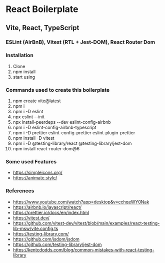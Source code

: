 # React Boilerplate

## Vite, React, TypeScript
### ESLint (AirBnB), Vitest (RTL + Jest-DOM), React Router Dom

### Installation

1. Clone
2. npm install
3. start using

### Commands used to create this boilerplate

1. npm create vite@latest
2. npm i
3. npm i -D eslint
4. npx eslint --init
5. npx install-peerdeps --dev eslint-config-airbnb
6. npm i -D eslint-config-airbnb-typescript
7. npm i -D prettier eslint-config-prettier eslint-plugin-prettier
8. npm install -D vitest
9. npm i -D @testing-library/react @testing-library/jest-dom
10. npm install react-router-dom@6

### Some used Features

- <https://simpleicons.org/>
- <https://animate.style/>

### References

- <https://www.youtube.com/watch?app=desktop&v=cchqeWY0Nak>
- <https://airbnb.io/javascript/react/>
- <https://prettier.io/docs/en/index.html>
- <https://vitest.dev/>
- <https://github.com/vitest-dev/vitest/blob/main/examples/react-testing-lib-msw/vite.config.ts>
- <https://testing-library.com/>
- <https://github.com/jsdom/jsdom>
- <https://github.com/testing-library/jest-dom>
- <https://kentcdodds.com/blog/common-mistakes-with-react-testing-library>
